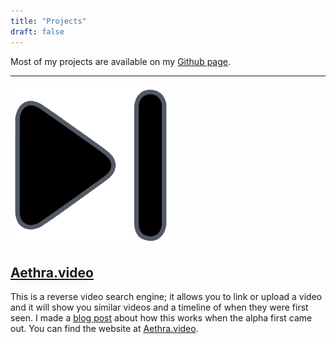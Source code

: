```yaml
---
title: "Projects"
draft: false
---
```


Most of my projects are available on my [Github page](https://github.com/Demmenie).

---

[![Aethra.video](images/icon-256.png)](https://github.com/Demmenie/Aethra)

## [Aethra.video](https://github.com/Demmenie/Aethra)

This is a reverse video search engine; it allows you to link or upload a video and it will show you similar videos and a timeline of when they were first seen.
I made a [blog post](/posts/aethra) about how this works when the alpha first came out. You can find the website at [Aethra.video](https://aethra.video/).